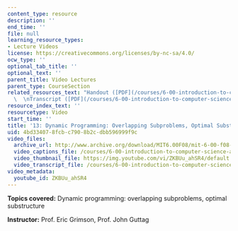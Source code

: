 ```yaml
---
content_type: resource
description: ''
end_time: ''
file: null
learning_resource_types:
- Lecture Videos
license: https://creativecommons.org/licenses/by-nc-sa/4.0/
ocw_type: ''
optional_tab_title: ''
optional_text: ''
parent_title: Video Lectures
parent_type: CourseSection
related_resources_text: "Handout ([PDF](/courses/6-00-introduction-to-computer-science-and-programming-fall-2008/resources/lec13-1))\
  \  \nTranscript ([PDF](/courses/6-00-introduction-to-computer-science-and-programming-fall-2008/resources/6-00f08-l13))"
resource_index_text: ''
resourcetype: Video
start_time: ''
title: '13: Dynamic Programming: Overlapping Subproblems, Optimal Substructure'
uid: 4bd33407-8fcb-c790-8b2c-dbb596999f9c
video_files:
  archive_url: http://www.archive.org/download/MIT6.00F08/mit-6-00-f08-lec13_300k.mp4
  video_captions_file: /courses/6-00-introduction-to-computer-science-and-programming-fall-2008/2e69afa54801574a8239e45f0a948ced_ZKBUu_ahSR4.vtt
  video_thumbnail_file: https://img.youtube.com/vi/ZKBUu_ahSR4/default.jpg
  video_transcript_file: /courses/6-00-introduction-to-computer-science-and-programming-fall-2008/2c6be83c045ce22e0b869641c8e9de93_ZKBUu_ahSR4.pdf
video_metadata:
  youtube_id: ZKBUu_ahSR4
---
```


**Topics covered:** Dynamic programming: overlapping subproblems, optimal substructure

**Instructor:** Prof. Eric Grimson, Prof. John Guttag

